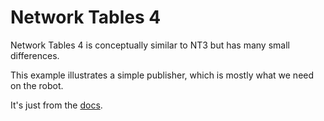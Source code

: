 # Network Tables 4

Network Tables 4 is conceptually similar to NT3 but has many small differences.

This example illustrates a simple publisher, which is mostly what we need on the robot.

It's just from the [docs](https://github.com/wpilibsuite/frc-docs/blob/main/source/docs/software/networktables/robot-program.rst).
